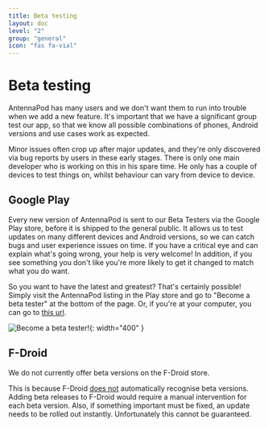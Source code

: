 ```yaml
---
title: Beta testing
layout: doc
level: "2"
group: "general"
icon: "fas fa-vial"
---
```


# Beta testing

AntennaPod has many users and we don't want them to run into trouble when we add a new feature. It's important that we have a significant group test our app, so that we know all possible combinations of phones, Android versions and use cases work as expected.

Minor issues often crop up after major updates, and they're only discovered via bug reports by users in these early stages. There is only one main developer who is working on this in his spare time. He only has a couple of devices to test things on, whilst behaviour can vary from device to device.

## Google Play
Every new version of AntennaPod is sent to our Beta Testers via the Google Play store, before it is shipped to the general public. It allows us to test updates on many different devices and Android versions, so we can catch bugs and user experience issues on time. If you have a critical eye and can explain what's going wrong, your help is very welcome! In addition, if you see something you don't like you're more likely to get it changed to match what you do want.

So you want to have the latest and greatest? That's certainly possible! Simply visit the AntennaPod listing in the Play store and go to "Become a beta tester" at the bottom of the page. Or, if you're at your computer, you can go to [this url](https://play.google.com/apps/testing/de.danoeh.antennapod).

![Become a beta tester!](/assets/images/documentation/project-beta.png){: width="400" }

## F-Droid
We do not currently offer beta versions on the F-Droid store.

This is because F-Droid [does not](https://gitlab.com/fdroid/fdroidserver/-/issues/161) automatically recognise beta versions. Adding beta releases to F-Droid would require a manual intervention for each beta version. Also, if something important must be fixed, an update needs to be rolled out instantly. Unfortunately this cannot be guaranteed.
